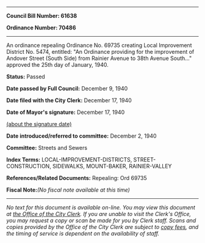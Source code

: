 

********

**Council Bill Number: 61638**
   
**Ordinance Number: 70486**
********

 An ordinance repealing Ordinance No. 69735 creating Local Improvement District No. 5474, entitled: "An Ordinance providing for the improvement of Andover Street (South Side) from Rainier Avenue to 38th Avenue South..." approved the 25th day of January, 1940.

**Status:** Passed
   
**Date passed by Full Council:** December 9, 1940
   
**Date filed with the City Clerk:** December 17, 1940
   
**Date of Mayor's signature:** December 17, 1940
   
[(about the signature date)](/~public/approvaldate.htm)
   
   
   
**Date introduced/referred to committee:** December 2, 1940
   
**Committee:** Streets and Sewers
   
   
**Index Terms:** LOCAL-IMPROVEMENT-DISTRICTS, STREET-CONSTRUCTION, SIDEWALKS, MOUNT-BAKER, RAINIER-VALLEY

**References/Related Documents:** Repealing: Ord 69735

**Fiscal Note:**_(No fiscal note available at this time)_
********

_No text for this document is available on-line. You may view this document at [the Office of the City Clerk](http://www.seattle.gov/leg/clerk/contactUs.htm). If you are unable to visit the Clerk's Office, you may request a copy or scan be made for you by Clerk staff. Scans and copies provided by the Office of the City Clerk are subject to [copy fees](http://clerk.seattle.gov/~public/clerkfees.htm), and the timing of service is dependent on the availability of staff._

